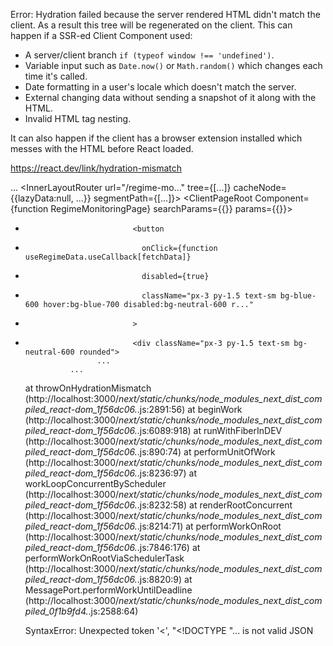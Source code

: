 Error: Hydration failed because the server rendered HTML didn't match the client. As a result this tree will be regenerated on the client. This can happen if a SSR-ed Client Component used:

- A server/client branch `if (typeof window !== 'undefined')`.
- Variable input such as `Date.now()` or `Math.random()` which changes each time it's called.
- Date formatting in a user's locale which doesn't match the server.
- External changing data without sending a snapshot of it along with the HTML.
- Invalid HTML tag nesting.

It can also happen if the client has a browser extension installed which messes with the HTML before React loaded.

https://react.dev/link/hydration-mismatch

  ...
    <ErrorBoundary errorComponent={undefined} errorStyles={undefined} errorScripts={undefined}>
      <LoadingBoundary loading={null}>
        <HTTPAccessFallbackBoundary notFound={undefined} forbidden={undefined} unauthorized={undefined}>
          <RedirectBoundary>
            <RedirectErrorBoundary router={{...}}>
              <InnerLayoutRouter url="/regime-mo..." tree={[...]} cacheNode={{lazyData:null, ...}} segmentPath={[...]}>
                <ClientPageRoot Component={function RegimeMonitoringPage} searchParams={{}} params={{}}>
                  <RegimeMonitoringPage params={Promise} searchParams={Promise}>
                    <div className="min-h-scre...">
                      <div className="border-b b...">
                        <div className="max-w-7xl ...">
                          <div className="flex items...">
                            <div>
                            <div className="flex items...">
+                             <button
+                               onClick={function useRegimeData.useCallback[fetchData]}
+                               disabled={true}
+                               className="px-3 py-1.5 text-sm bg-blue-600 hover:bg-blue-700 disabled:bg-neutral-600 r..."
+                             >
-                             <div className="px-3 py-1.5 text-sm bg-neutral-600 rounded">
                      ...
                ...

    at throwOnHydrationMismatch (http://localhost:3000/_next/static/chunks/node_modules_next_dist_compiled_react-dom_1f56dc06._.js:2891:56)
    at beginWork (http://localhost:3000/_next/static/chunks/node_modules_next_dist_compiled_react-dom_1f56dc06._.js:6089:918)
    at runWithFiberInDEV (http://localhost:3000/_next/static/chunks/node_modules_next_dist_compiled_react-dom_1f56dc06._.js:890:74)
    at performUnitOfWork (http://localhost:3000/_next/static/chunks/node_modules_next_dist_compiled_react-dom_1f56dc06._.js:8236:97)
    at workLoopConcurrentByScheduler (http://localhost:3000/_next/static/chunks/node_modules_next_dist_compiled_react-dom_1f56dc06._.js:8232:58)
    at renderRootConcurrent (http://localhost:3000/_next/static/chunks/node_modules_next_dist_compiled_react-dom_1f56dc06._.js:8214:71)
    at performWorkOnRoot (http://localhost:3000/_next/static/chunks/node_modules_next_dist_compiled_react-dom_1f56dc06._.js:7846:176)
    at performWorkOnRootViaSchedulerTask (http://localhost:3000/_next/static/chunks/node_modules_next_dist_compiled_react-dom_1f56dc06._.js:8820:9)
    at MessagePort.performWorkUntilDeadline (http://localhost:3000/_next/static/chunks/node_modules_next_dist_compiled_0f1b9fd4._.js:2588:64)

    SyntaxError: Unexpected token '<', "<!DOCTYPE "... is not valid JSON